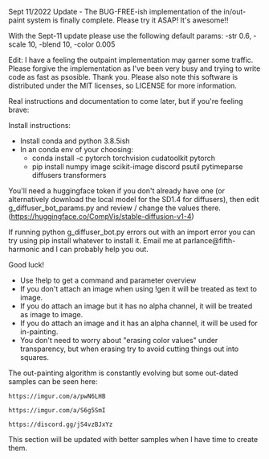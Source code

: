 Sept 11/2022 Update - The BUG-FREE-ish implementation of the in/out-paint system is finally complete. Please try it ASAP! It's awesome!!

With the Sept-11 update please use the following default params: -str 0.6, -scale 10, -blend 10, -color 0.005

Edit: I have a feeling the outpaint implementation may garner some traffic. Please forgive the implementation as I've been very busy and trying
to write code as fast as psosible. Thank you. Please also note this software is distributed under the MIT licenses, so LICENSE for more information.

Real instructions and documentation to come later, but if you're feeling brave:

Install instructions:
 - Install conda and python 3.8.5ish
 - In an conda env of your choosing:
   - conda install -c pytorch torchvision cudatoolkit pytorch 
   - pip install numpy image scikit-image discord psutil pytimeparse diffusers transformers
 
You'll need a huggingface token if you don't already have one (or alternatively download the local model for the SD1.4 for diffusers), then edit g_diffuser_bot_params.py and review / change the values there. (https://huggingface.co/CompVis/stable-diffusion-v1-4)

If running python g_diffuser_bot.py errors out with an import error you can try using pip install whatever to install it. Email me at parlance@fifth-harmonic and I can probably help you out.

Good luck!

- Use !help to get a command and parameter overview
- If you don't attach an image when using !gen it will be treated as text to image.
- If you do attach an image but it has no alpha channel, it will be treated as image to image.
- If you do attach an image and it has an alpha channel, it will be used for in-painting.
- You don't need to worry about "erasing color values" under transparency, but when erasing try to avoid cutting things out into squares.


 The out-painting algorithm is constantly evolving but some out-dated samples can be seen here:
 
    https://imgur.com/a/pwN6LHB
    
    https://imgur.com/a/S6g5SmI
    
    https://discord.gg/jS4vzBJxYz
    
    
 This section will be updated with better samples when I have time to create them.
